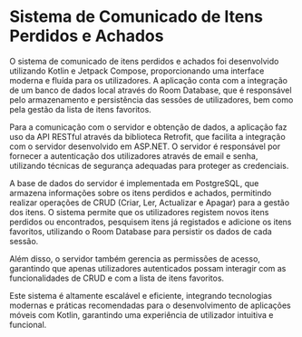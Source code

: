 # Sistema de Comunicado de Itens Perdidos e Achados

O sistema de comunicado de itens perdidos e achados foi desenvolvido utilizando Kotlin e Jetpack Compose, proporcionando uma interface moderna e fluída para os utilizadores. A aplicação conta com a integração de um banco de dados local através do Room Database, que é responsável pelo armazenamento e persistência das sessões de utilizadores, bem como pela gestão da lista de itens favoritos.

Para a comunicação com o servidor e obtenção de dados, a aplicação faz uso da API RESTful através da biblioteca Retrofit, que facilita a integração com o servidor desenvolvido em ASP.NET. O servidor é responsável por fornecer a autenticação dos utilizadores através de email e senha, utilizando técnicas de segurança adequadas para proteger as credenciais.

A base de dados do servidor é implementada em PostgreSQL, que armazena informações sobre os itens perdidos e achados, permitindo realizar operações de CRUD (Criar, Ler, Actualizar e Apagar) para a gestão dos itens. O sistema permite que os utilizadores registem novos itens perdidos ou encontrados, pesquisem itens já registados e adicione os itens favoritos, utilizando o Room Database para persistir os dados de cada sessão.

Além disso, o servidor também gerencia as permissões de acesso, garantindo que apenas utilizadores autenticados possam interagir com as funcionalidades de CRUD e com a lista de itens favoritos.

Este sistema é altamente escalável e eficiente, integrando tecnologias modernas e práticas recomendadas para o desenvolvimento de aplicações móveis com Kotlin, garantindo uma experiência de utilizador intuitiva e funcional.
